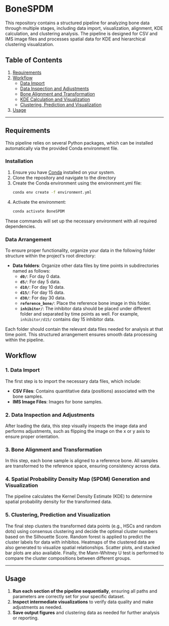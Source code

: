 # BoneSPDM
This repository contains a structured pipeline for analyzing bone data through multiple stages, including data import, visualization, alignment, KDE calculation, and clustering analysis. The pipeline is designed for CSV and IMS image files and processes spatial data for KDE and hierarchical clustering visualization.

## Table of Contents
1. [Requirements](#requirements)
2. [Workflow](#workflow)
   - [Data Import](#data-import)
   - [Data Inspection and Adjustments](#data-inspection-and-adjustments)
   - [Bone Alignment and Transformation](#bone-alignment-and-transformation)
   - [KDE Calculation and Visualization](#kde-calculation-and-visualization)
   - [Clustering, Prediction and Visualization](#clustering-prediction-and-visualization)
3. [Usage](#usage)

---

## Requirements

This pipeline relies on several Python packages, which can be installed automatically via the provided Conda environment file. 

### Installation

1. Ensure you have [Conda](https://docs.conda.io/en/latest/miniconda.html) installed on your system.
2. Clone the repository and navigate to the directory
3. Create the Conda environment using the environment.yml file:
   ```bash
   conda env create -f environment.yml
4. Activate the environment:
   ```bash
   conda activate BoneSPDM

These commands will set up the necessary environment with all required dependencies.
### Data Arrangement

To ensure proper functionality, organize your data in the following folder structure within the project's root directory:

- **Data folders**: Organize other data files by time points in subdirectories named as follows:
  - **`d0/`**: For day 0 data.
  - **`d5/`**: For day 5 data.
  - **`d10/`**: For day 10 data.
  - **`d15/`**: For day 15 data.
  - **`d30/`**: For day 30 data.
  - **`reference_bone/`**: Place the reference bone image in this folder.
  - **`inhibitor/`**: The inhibitor data should be placed under different folder and separated by time points as well. For example, `inhibitor/d15/` contains day 15 inhibitor data.

Each folder should contain the relevant data files needed for analysis at that time point. This structured arrangement ensures smooth data processing within the pipeline.

## Workflow

### 1. Data Import
The first step is to import the necessary data files, which include:
- **CSV Files**: Contains quantitative data (positions) associated with the bone samples.
- **IMS Image Files**: Images for bone samples.


### 2. Data Inspection and Adjustments
After loading the data, this step visually inspects the image data and performs adjustments, such as flipping the image on the x or y axis to ensure proper orientation.


### 3. Bone Alignment and Transformation
In this step, each bone sample is aligned to a reference bone. All samples are transformed to the reference space, ensuring consistency across data.


### 4. Spatial Probability Density Map (SPDM) Generation and Visualization
The pipeline calculates the Kernel Density Estimate (KDE) to determine spatial probability density for the transformed data.


### 5. Clustering, Prediction and Visualization
The final step clusters the transformed data points (e.g., HSCs and random dots) using consensus clustering and decide the optimal cluster numbers based on the Silhouette Score. Random forest is applied to predict the cluster labels for data with inhibitos. Heatmaps of the clustered data are also generated to visualize spatial relationships. Scatter plots, and stacked bar plots are also available. Finally, the Mann-Whitney U test is performed to compare the cluster compositions between different groups.

---

## Usage

1. **Run each section of the pipeline sequentially**, ensuring all paths and parameters are correctly set for your specific dataset.
2. **Inspect intermediate visualizations** to verify data quality and make adjustments as needed.
3. **Save output figures** and clustering data as needed for further analysis or reporting.
